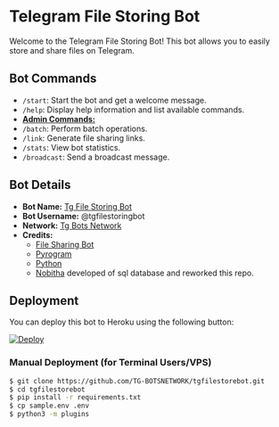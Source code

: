# Telegram File Storing Bot

Welcome to the Telegram File Storing Bot! This bot allows you to easily store and share files on Telegram.

## Bot Commands

- `/start`: Start the bot and get a welcome message.
- `/help`: Display help information and list available commands.
- <u>**Admin Commands:**</u>
- `/batch`: Perform batch operations.
- `/link`: Generate file sharing links.
- `/stats`: View bot statistics.
- `/broadcast`: Send a broadcast message.

## Bot Details

- **Bot Name:** [Tg File Storing Bot](https://t.me/tgfilestoringbot)
- **Bot Username:** @tgfilestoringbot
- **Network:** [Tg Bots Network](https://t.me/TgBotsNetwork)
- **Credits:**
  - [File Sharing Bot](https://github.com/codeXBotz/File-Sharing-Bot)
  - [Pyrogram](https://github.com/pyrogram/pyrogram)
  - [Python](https://python.org)
  - [Nobitha](https://t.me/my_name_is_nobitha)  developed of sql database and reworked this repo.

## Deployment

You can deploy this bot to Heroku using the following button:

[![Deploy](https://www.herokucdn.com/deploy/button.svg)](https://heroku.com/deploy?template=https://github.com/TG-BOTSNETWORK/tgfilestorebot)

### Manual Deployment (for Terminal Users/VPS)
   ```bash
   $ git clone https://github.com/TG-BOTSNETWORK/tgfilestorebot.git
   $ cd tgfilestorebot
   $ pip install -r requirements.txt
   $ cp sample.env .env
   $ python3 -m plugins
   ```

